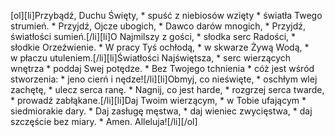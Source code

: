 [ol][li]Przybądź, Duchu Święty, * spuść z niebiosów wzięty * światła Twego strumień. * Przyjdź, Ojcze ubogich, * Dawco darów mnogich, * Przyjdź, światłości sumień.[/li][li]O Najmilszy z gości, * słodka serc Radości, * słodkie Orzeźwienie. * W pracy Tyś ochłodą, * w skwarze Żywą Wodą, * w płaczu utuleniem.[/li][li]Światłości Najświętsza, * serc wierzących wnętrza * poddaj Swej potędze. * Bez Twojego tchnienia * cóż jest wśród stworzenia: * jeno cierń i nędze![/li][li]Obmyj, co nieświęte, * oschłym wlej zachętę, * ulecz serca ranę. * Nagnij, co jest harde, * rozgrzej serca twarde, * prowadź zabłąkane.[/li][li]Daj Twoim wierzącym, * w Tobie ufającym * siedmiorakie dary. * Daj zasługę męstwa, * daj wieniec zwycięstwa, * daj szczęście bez miary. * Amen. Alleluja![/li][/ol]